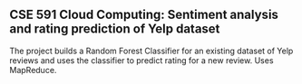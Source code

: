 CSE 591 Cloud Computing: Sentiment analysis and rating prediction of Yelp dataset
---------------------------------------------------------------------------------

The project builds a Random Forest Classifier for an existing dataset of Yelp reviews and uses the classifier to predict rating for a new review. Uses MapReduce.
